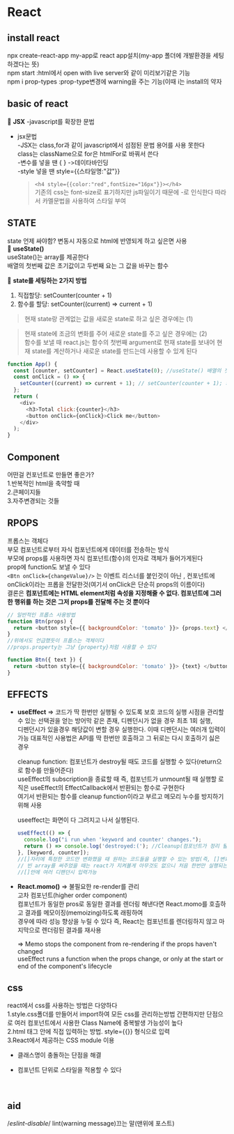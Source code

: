 # React

## install react

npx create-react-app my-app로 react app설치(my-app 폴더에 개발환경을 세팅하겠다는 뜻)  
npm start :html에서 open with live server와 같이 미리보기같은 기능  
npm i prop-types :prop-type변경에 warning을 주는 기능(이때 i는 install의 약자

## basic of react

🐝 **JSX** -javascript를 확장한 문법

- jsx문법  
  -JSX는 class,for과 같이 javascript에서 섬점된 문법 용어를 사용 못한다  
  class는 className으로 for은 htmlFor로 바꿔서 쓴다  
  -변수를 넣을 땐 { } ->데이타바인딩  
  -style 넣을 땐 style={{스타일명:"값"}}
  > `<h4 style={{color:"red",fontSize="16px"}}></h4>`  
  >  기존의 css는 font-size로 표기하지만 js파일이기 때문에 -로 인식한다
  > 따라서 카멜문법을 사용하여 스타일 부여

## STATE

state 언제 싸야함? 변동시 자동으로 html에 반영되게 하고 싶은면 사용  
🐝 **useState()**  
useState()는 array를 제공한다  
배열의 첫번째 값은 초기값이고 두번째 요는 그 값을 바꾸는 함수

🐝 **state를 세팅하는 2가지 방법**

1. 직접할당: setCounter(counter + 1)
2. 함수를 할당: setCounter((current) => current + 1)

> 현재 state랑 관계없는 값을 새로운 state로 하고 싶은 경우에는 (1)

> 현재 state에 조금의 변화를 주어 새로운 state를 주고 싶은 경우에는 (2)  
> 함수를 보낼 때 react.js는 함수의 첫번째 argument로 현재 state를 보내어 현재 state를 계산하거나 새로운 state를 만드는데 사용할 수 있게 된다

```js
function App() {
  const [counter, setCounter] = React.useState(0); //useState() 배열의 첫번째 값은 초기값이고 두번째 요소는 그 값을 바꾸는 함수
  const onClick = () => {
    setCounter((current) => current + 1); // setCounter(counter + 1); 와 같다 , 현재 state를 바탕으로 다음 state를 계산해내고 싶다면 current함수를 사용
  };
  return (
    <div>
      <h3>Total click:{counter}</h3>
      <button onClick={onClick}>Click me</button>
    </div>
  );
}
```

## Component

어떤걸 컨포넌트로 만들면 좋은가?  
1.반복적인 html을 축약할 때  
2.큰페이지들  
3.자주변경되는 것들

## RPOPS

프롭스는 객체다  
부모 컴포넌트로부터 자식 컴포넌트에게 데이터를 전송하는 방식  
부모에 props를 사용하면 자식 컴포넌트(함수)의 인자로 객체가 들어가게된다  
prop에 function도 보낼 수 있다  
`<Btn onClick={changeValue}/>` 는 이벤트 리스너를 붙인것이 아닌 , 컨포넌트에 onClick이라는 프롭을 전달한것(여기서 onClick은 단순히 props의 이름이다)  
결론은 **컴포넌트에는 HTML element처럼 속성을 지정해줄 수 없다.
컴포넌트에 그러한 행위를 하는 것은 그저 props를 전달해 주는 것 뿐이다**

```js
// 일반적인 프롭스 사용방법
function Btn(props) {
  return <button style={{ backgroundColor: 'tomato' }}> {props.text} </button>;
}
//위에서도 언급했듯이 프롭스는 객체이다
//props.property는 그냥 {property}처럼 사용할 수 있다

function Btn({ text }) {
  return <button style={{ backgroundColor: 'tomato' }}> {text} </button>;
}
```

## EFFECTS

- **useEffect** => 코드가 딱 한번만 실행될 수 있도록 보호
  코드의 실행 시점을 관리할 수 있는 선택권을 얻는 방어막 같은 존재, 디펜던시가 없을 경우 최초 1회 실행,  
  디펜던시가 있을경우 해당값이 변할 경우 실행한다. 이때 디펜던시는 여러개 입력이 가능
  대표적인 사용법은 API를 딱 한번만 호출하고 그 뒤로는 다시 호출하기 싫은 경우

  cleanup function: 컴포넌트가 destroy될 때도 코드를 실행할 수 있다(return으로 함수를 만들어준다)  
  useEffect의 subscription을 종료할 때 즉, 컴포넌트가 unmount될 때 실행할 로직은 useEffect의 EffectCallback에서 반환되는 함수로 구현한다  
  여기서 반환되는 함수를 cleanup function이라고 부르고 메모리 누수를 방지하기 위해 사용

  useeffect는 화면이 다 그려지고 나서 실행된다.

  ```js
  useEffect(() => {
    console.log("i run when 'keyword and counter' changes.");
    return () => console.log('destroyed:('); //Cleanup(컴포넌트가 정리 될 때도 코드를 실행)
  }, [keyword, counter]);
  //[]자리에 특정한 코드만 변화했을 때 원하는 코드들을 실행할 수 있는 방법(즉, []변화할 때 코드를 실행할 거라고 react.js에게 알려주는 것)
  // 빈 array를 써주었을 때는 react가 지켜볼게 아무것도 없으니 처음 한번만 실행되는 것
  //[]안에 여러 디팬던시 입력가능
  ```

- **React.momo()** => 불필요한 re-render를 관리  
  고차 컴포넌트(higher order component)  
  컴포넌트가 동일한 pros로 동일한 결과를 렌더링 해낸다면 React.momo를 호츨하고 결과를 메모이징(memoizing)하도록 래핑하여  
  경우에 따라 성능 향상을 누릴 수 있다
  즉, React는 컴포넌트를 렌더링하지 않고 마지막으로 렌더링된 결과를 재사용

  => Memo stops the component from re-rendering if the props haven't changed  
   useEffect runs a function when the props change, or only at the start or end of the component's lifecycle

## css

react에서 css를 사용하는 방법은 다양하다  
1.style.css폴더를 만들어서 import하여 모든 css를 관리하는방법 간편하지만 단점으로 여러 컴포넌트에서 사용한 Class Name에 중복발생 가능성이 높다  
2.html 태그 안에 직접 입력하는 방법. style={{}} 형식으로 입력  
3.React에서 제공하는 CSS module 이용

- 클래스명이 충돌하는 단점을 해결
- 컴포넌트 단위로 스타일을 적용할 수 있다

  <br/>

## aid

/_eslint-disable_/ lint(warning message)끄는 말(맨위에 포스트)
